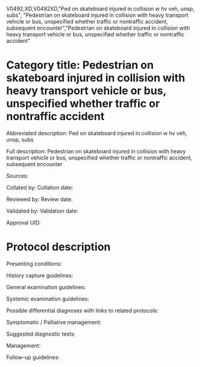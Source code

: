 V0492,XD,V0492XD,"Ped on skateboard injured in collision w hv veh, unsp, subs", "Pedestrian on skateboard injured in collision with heavy transport vehicle or bus, unspecified whether traffic or nontraffic accident, subsequent encounter","Pedestrian on skateboard injured in collision with heavy transport vehicle or bus, unspecified whether traffic or nontraffic accident"
# Category title: Pedestrian on skateboard injured in collision with heavy transport vehicle or bus, unspecified whether traffic or nontraffic accident

Abbreviated description: Ped on skateboard injured in collision w hv veh, unsp, subs

Full description: Pedestrian on skateboard injured in collision with heavy transport vehicle or bus, unspecified whether traffic or nontraffic accident, subsequent encounter

Sources:

Collated by:
Collation date:

Reviewed by:
Review date:

Validated by:
Validation date:

Approval UID:

# Protocol description

Presenting conditions:

History capture guidelines:

General examination guidelines:

Systemic examination guidelines:

Possible differential diagnoses with links to related protocols:

Symptomatic / Palliative management:

Suggested diagnostic tests:

Management:

Follow-up guidelines:
